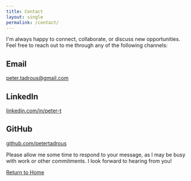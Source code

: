 ```yaml
---
title: Contact
layout: single
permalink: /contact/
---
```


I'm always happy to connect, collaborate, or discuss new opportunities. Feel free to reach out to me through any of the following channels:

## Email

[peter.tadrous@gmail.com](mailto:peter.tadrous@gmail.com)

## LinkedIn

[linkedin.com/in/peter-t](https://www.linkedin.com/in/peter-t)

## GitHub

[github.com/petertadrous](https://github.com/petertadrous)

Please allow me some time to respond to your message, as I may be busy with work or other commitments. I look forward to hearing from you!

[Return to Home](index.md)
